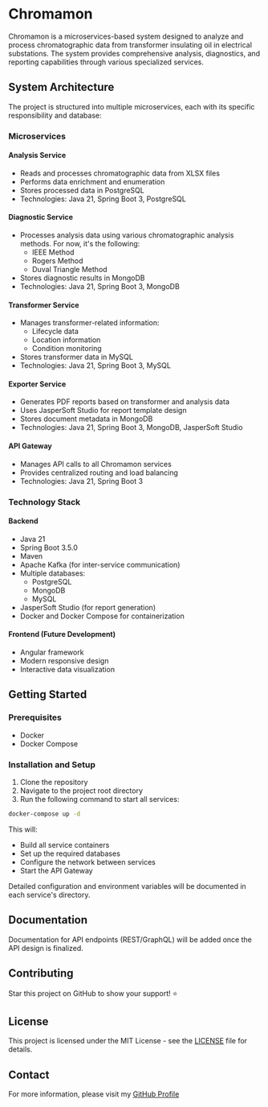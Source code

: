 # Chromamon

Chromamon is a microservices-based system designed to analyze and process chromatographic data from transformer insulating oil in electrical substations. The system provides comprehensive analysis, diagnostics, and reporting capabilities through various specialized services.

## System Architecture

The project is structured into multiple microservices, each with its specific responsibility and database:

### Microservices

#### Analysis Service
- Reads and processes chromatographic data from XLSX files
- Performs data enrichment and enumeration
- Stores processed data in PostgreSQL
- Technologies: Java 21, Spring Boot 3, PostgreSQL

#### Diagnostic Service
- Processes analysis data using various chromatographic analysis methods. For now, it's the following:
  - IEEE Method
  - Rogers Method
  - Duval Triangle Method
- Stores diagnostic results in MongoDB
- Technologies: Java 21, Spring Boot 3, MongoDB

#### Transformer Service
- Manages transformer-related information:
  - Lifecycle data
  - Location information
  - Condition monitoring
- Stores transformer data in MySQL
- Technologies: Java 21, Spring Boot 3, MySQL

#### Exporter Service
- Generates PDF reports based on transformer and analysis data
- Uses JasperSoft Studio for report template design
- Stores document metadata in MongoDB
- Technologies: Java 21, Spring Boot 3, MongoDB, JasperSoft Studio

#### API Gateway
- Manages API calls to all Chromamon services
- Provides centralized routing and load balancing
- Technologies: Java 21, Spring Boot 3

### Technology Stack

#### Backend
- Java 21
- Spring Boot 3.5.0
- Maven
- Apache Kafka (for inter-service communication)
- Multiple databases:
  - PostgreSQL
  - MongoDB
  - MySQL
- JasperSoft Studio (for report generation)
- Docker and Docker Compose for containerization

#### Frontend (Future Development)
- Angular framework
- Modern responsive design
- Interactive data visualization

## Getting Started

### Prerequisites
- Docker
- Docker Compose

### Installation and Setup
1. Clone the repository
2. Navigate to the project root directory
3. Run the following command to start all services:
```bash
docker-compose up -d
```

This will:
- Build all service containers
- Set up the required databases
- Configure the network between services
- Start the API Gateway

Detailed configuration and environment variables will be documented in each service's directory.

## Documentation

Documentation for API endpoints (REST/GraphQL) will be added once the API design is finalized.

## Contributing

Star this project on GitHub to show your support! ⭐

## License

This project is licensed under the MIT License - see the [LICENSE](LICENSE) file for details.

## Contact

For more information, please visit my [GitHub Profile](https://github.com/Paulo-Possatto)
